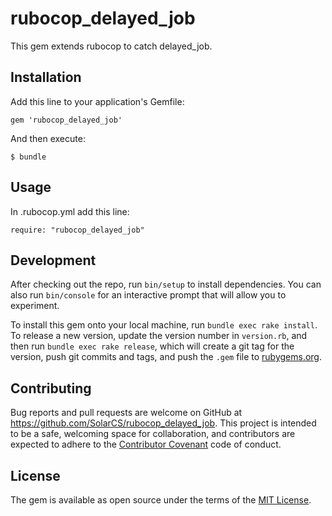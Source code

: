# rubocop_delayed_job

This gem extends rubocop to catch delayed_job.

## Installation

Add this line to your application's Gemfile:

```
gem 'rubocop_delayed_job'
```

And then execute:

```
$ bundle
```

## Usage

In .rubocop.yml add this line:

```
require: "rubocop_delayed_job"
```

## Development

After checking out the repo, run `bin/setup` to install dependencies. You can
also run `bin/console` for an interactive prompt that will allow you to
experiment.

To install this gem onto your local machine, run `bundle exec rake install`. To
release a new version, update the version number in `version.rb`, and then run
`bundle exec rake release`, which will create a git tag for the version, push
git commits and tags, and push the `.gem` file to
[rubygems.org](https://rubygems.org).

## Contributing

Bug reports and pull requests are welcome on GitHub at
https://github.com/SolarCS/rubocop_delayed_job. This project is
intended to be a safe, welcoming space for collaboration, and contributors are
expected to adhere to the [Contributor
Covenant](http://contributor-covenant.org) code of conduct.

## License

The gem is available as open source under the terms of the [MIT
License](http://opensource.org/licenses/MIT).

